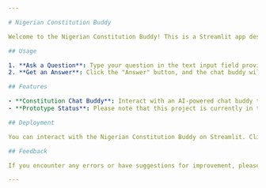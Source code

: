```yaml
---

# Nigerian Constitution Buddy

Welcome to the Nigerian Constitution Buddy! This is a Streamlit app designed to answer your questions about the Nigerian constitution. Whether you're curious about a specific law or need clarification on a constitutional matter, this chat buddy is here to help.

## Usage

1. **Ask a Question**: Type your question in the text input field provided.
2. **Get an Answer**: Click the "Answer" button, and the chat buddy will provide you with relevant information from the Nigerian constitution.

## Features

- **Constitution Chat Buddy**: Interact with an AI-powered chat buddy trained on the Nigerian constitution to get accurate answers to your questions.
- **Prototype Status**: Please note that this project is currently in the prototype phase. While the chat buddy strives to provide accurate information, there may be errors. Your feedback is valuable in improving the accuracy and functionality of the chat buddy.

## Deployment

You can interact with the Nigerian Constitution Buddy on Streamlit. Click [here](#) to access the deployed application.

## Feedback

If you encounter any errors or have suggestions for improvement, please report them to ezinwanneaka@gmail.com. Your feedback helps us enhance the performance and usability of the chat buddy.

---
```


